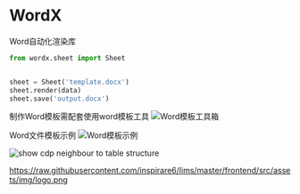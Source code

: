 # WordX
Word自动化渲染库  
```python
from wordx.sheet import Sheet 


sheet = Sheet('template.docx')
sheet.render(data)
sheet.save('output.docx')
```
制作Word模板需配套使用word模板工具
![Word模板工具箱](https://github.com/inspirare6/lims/blob/master/frontend/src/assets/img/logo.png?raw=true)

Word文件模板示例
![Word模板示例](https://storage.heinz97.top/github/word-template.png)

![show cdp neighbour to table structure](https://raw.githubusercontent.com/kirankotari/shconfparser/master/asserts/img/sh_cdp_neighbor.png)


https://raw.githubusercontent.com/inspirare6/lims/master/frontend/src/assets/img/logo.png